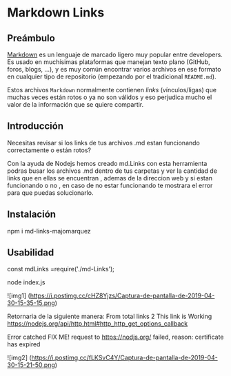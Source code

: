 # Markdown Links

## Preámbulo

[Markdown](https://es.wipedia.org/wiki/Markdown) es un lenguaje de marcado
ligero muy popular entre developers. Es usado en muchísimas plataformas que
manejan texto plano (GitHub, foros, blogs, ...), y es muy común
encontrar varios archivos en ese formato en cualquier tipo de repositorio
(empezando por el tradicional `README.md`).

Estos archivos `Markdown` normalmente contienen _links_ (vínculos/ligas) que
muchas veces están rotos o ya no son válidos y eso perjudica mucho el valor de
la información que se quiere compartir.


## Introducción

Necesitas revisar si los links de tus archivos .md estan funcionando correctamente o están rotos?

Con la ayuda de Nodejs hemos creado md.Links con esta herramienta podras busar los archivos .md dentro de tus carpetas y ver la cantidad de links que en ellas se encuentran , ademas de la direccion web y si estan funcionando o no , en caso de no estar funcionando te mostrara el error para que puedas solucionarlo.



## Instalación
npm i md-links-majomarquez



## Usabilidad
const mdLinks =require('./md-Links');

node index.js <path-to-folder>

![img1] (https://i.postimg.cc/cHZ8Yjzs/Captura-de-pantalla-de-2019-04-30-15-35-15.png)



Retornaria de la siguiente manera:
From total links 2
This link is Working  https://nodejs.org/api/http.html#http_http_get_options_callback

Error catched FIX ME! request to https://nodjs.org/ failed, reason: certificate has expired

![img2] (https://i.postimg.cc/fLKSvC4Y/Captura-de-pantalla-de-2019-04-30-15-21-50.png)

